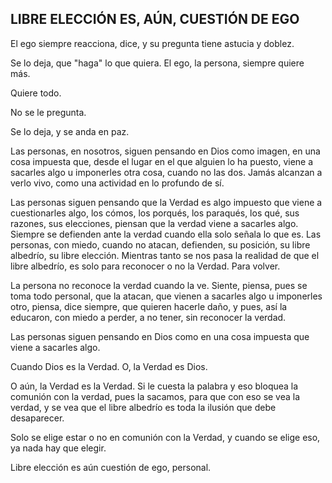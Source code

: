 ## LIBRE ELECCIÓN ES, AÚN, CUESTIÓN DE EGO

El ego siempre reacciona, dice, y su pregunta tiene astucia y doblez.

Se lo deja, que "haga" lo que quiera.
El ego, la persona, siempre quiere más.

Quiere todo.

No se le pregunta.

Se lo deja, y se anda en paz.

Las personas, en nosotros, siguen pensando en Dios como imagen, en una cosa impuesta que, desde el lugar en el que alguien lo ha puesto, viene a sacarles algo u imponerles otra cosa, cuando no las dos. Jamás alcanzan a verlo vivo, como una actividad en lo profundo de sí.

Las personas siguen pensando que la Verdad es algo impuesto que viene a cuestionarles algo, los cómos, los porqués, los paraqués, los qué, sus razones, sus elecciones, piensan que la verdad viene a sacarles algo. Siempre se defienden ante la verdad cuando ella solo señala lo que es. Las personas, con miedo, cuando no atacan, defienden, su posición, su libre albedrío, su libre elección. Mientras tanto se nos pasa la realidad de que el libre albedrío, es solo para reconocer o no la Verdad. Para volver.

La persona no reconoce la verdad cuando la ve. Siente, piensa, pues se toma todo personal, que la atacan, que vienen a sacarles algo u imponerles otro, piensa, dice siempre, que quieren hacerle daño, y pues, así la educaron, con miedo a perder, a no tener, sin reconocer la verdad.

Las personas siguen pensando en Dios como en una cosa impuesta que viene a sacarles algo.

Cuando Dios es la Verdad. O, la Verdad es Dios.

O aún, la Verdad es la Verdad. Si le cuesta la palabra y eso bloquea la comunión con la verdad, pues la sacamos, para que con eso se vea la verdad, y se vea que el libre albedrío es toda la ilusión que debe desaparecer.

Solo se elige estar o no en comunión con la Verdad, y cuando se elige eso, ya nada hay que elegir.

Libre elección es aún cuestión de ego, personal.